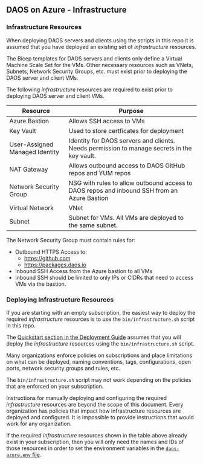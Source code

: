 ## DAOS on Azure - Infrastructure

### Infrastructure Resources

When deploying DAOS servers and clients using the scripts in this repo it is
assumed that you have deployed an existing set of *infrastructure* resources.

The Bicep templates for DAOS servers and clients only define a Virtual
Machine Scale Set for the VMs. Other necessary resources such as VNets, Subnets,
Network Security Groups, etc. must exist prior to deploying the DAOS
server and client VMs.

The following *infrastructure* resources are required to exist prior
to deploying DAOS server and client VMs.

| Resource                       | Purpose                                                                                     |
| ------------------------------ | ------------------------------------------------------------------------------------------- |
| Azure Bastion                  | Allows SSH access to VMs                                                                    |
| Key Vault                      | Used to store certficates for deployment                                                    |
| User-Assigned Managed Identity | Identity for DAOS servers and clients. Needs permission to manage secrets in the key vault.                                               |
| NAT Gateway                    | Allows outbound access to DAOS GitHub repos and YUM repos                                   |
| Network Security Group         | NSG with rules to allow outbound access to DAOS repos and inbound SSH from an Azure Bastion |
| Virtual Network                | VNet                                                                                 |
| Subnet                         | Subnet for VMs. All VMs are deployed to the same subnet.                                                                              |

The Network Security Group must contain rules for:
- Outbound HTTPS Access to:
  - https://github.com
  - https://packages.daos.io
- Inbound SSH Access from the Azure bastion to all VMs
- Inbound SSH should be limited to only IPs or CIDRs that need to access VMs via the bastion.

### Deploying Infrastructure Resources

If you are starting with an empty subscription, the easiest way to deploy
the required *infrastructure* resources is to use the `bin/infrastructure.sh` script
in this repo.

The [Quickstart section in the Deployment Guide](deployment.md#quickstart)
assumes that you will deploy the *infrastructure* resources using the
`bin/infrastructure.sh` script.

Many organizations enforce policies on subscriptions and place limitations on
what can be deployed, naming conventions, tags, configurations, open ports,
network security groups and rules, etc.

The `bin/infrastructure.sh` script may not work depending on the policies that
are enforced on your subscription.

Instructions for manually deploying and configuring the required *infrastructure*
resources are beyond the scope of this document. Every organization has policies
that impact how infrastructure resources are deployed and configured. It is
impossible to provide instructions that would work for any organization.

If the required *infrastructure* resources shown in the table above already
exist in your subscription, then you will only need the names and IDs of
those resources in order to set the environment variables in the
[`daos-azure.env` file](env_vars.md).
